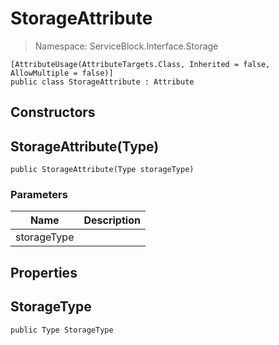 StorageAttribute
======
> Namespace: ServiceBlock.Interface.Storage



```
[AttributeUsage(AttributeTargets.Class, Inherited = false, AllowMultiple = false)]
public class StorageAttribute : Attribute
```

## Constructors

StorageAttribute(Type)
------


```
public StorageAttribute(Type storageType)
```

### Parameters
Name | Description
--- | ---
storageType | 




## Properties

StorageType
------


```
public Type StorageType
```







